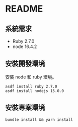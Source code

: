 # README

## 系統需求
* Ruby 2.7.0
* node 16.4.2


## 安裝開發環境
安裝 node 和 ruby 環境。
```
asdf install ruby 2.7.0
asdf install nodejs 15.0.0
```

## 安裝專案環境
```
bundle install && yarn install
```
